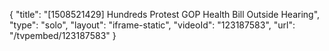 {
    "title": "[1508521429] Hundreds Protest GOP Health Bill Outside Hearing",
    "type": "solo",
    "layout": "iframe-static",
    "videoId": "123187583",
    "url": "\/tvpembed\/123187583"
}